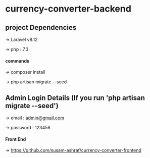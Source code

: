 # currency-converter-backend

## project Dependencies

-> Laravel v8.12

-> php : 7.3 

#### commands

-> composer install

-> php artisan migrate --seed

## Admin Login Details (If you run 'php artisan migrate --seed')

-> email : admin@gmail.com

-> password : 123456

#### Front End

-> https://github.com/susam-ashraf/currency-converter-frontend


